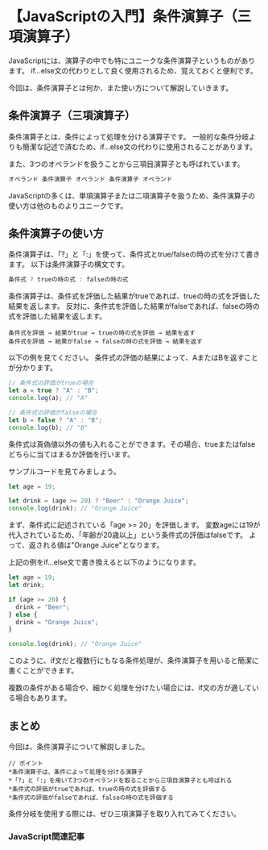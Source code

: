 # 【JavaScriptの入門】条件演算子（三項演算子）

JavaScriptには、演算子の中でも特にユニークな条件演算子というものがあります。
if...else文の代わりとして良く使用されるため、覚えておくと便利です。

今回は、条件演算子とは何か、また使い方について解説していきます。

## 条件演算子（三項演算子）
条件演算子とは、条件によって処理を分ける演算子です。
一般的な条件分岐よりも簡潔な記述で済むため、if...else文の代わりに使用されることがあります。

また、3つのオペランドを扱うことから三項目演算子とも呼ばれています。
```javascript
オペランド 条件演算子 オペランド 条件演算子 オペランド
```
JavaScriptの多くは、単項演算子または二項演算子を扱うため、条件演算子の使い方は他のものよりユニークです。

## 条件演算子の使い方
条件演算子は、「?」と「:」を使って、条件式とtrue/falseの時の式を分けて書きます。
以下は条件演算子の構文です。
```javascript
条件式 ? trueの時の式 : falseの時の式
```

条件演算子は、条件式を評価した結果がtrueであれば、trueの時の式を評価した結果を返します。
反対に、条件式を評価した結果がfalseであれば、falseの時の式を評価した結果を返します。

```plain
条件式を評価 → 結果がtrue → trueの時の式を評価 → 結果を返す
条件式を評価 → 結果がfalse → falseの時の式を評価 → 結果を返す
```

以下の例を見てください。
条件式の評価の結果によって、AまたはBを返すことが分かります。
```javascript
// 条件式の評価がtrueの場合
let a = true ? "A" : "B";
console.log(a); // "A"

// 条件式の評価がfalseの場合
let b = false ? "A" : "B";
console.log(b); // "B"
```

条件式は真偽値以外の値も入れることができます。その場合、trueまたはfalseどちらに当てはまるか評価を行います。

サンプルコードを見てみましょう。
```javascript
let age = 19;

let drink = (age >= 20) ? "Beer" : "Orange Juice";
console.log(drink); // "Orange Juice"
```

まず、条件式に記述されている「age >= 20」を評価します。
変数ageには19が代入されているため、「年齢が20歳以上」という条件式の評価はfalseです。
よって、返される値は"Orange Juice"となります。

上記の例をif...else文で書き換えると以下のようになります。
```javascript
let age = 19;
let drink;

if (age >= 20) {
  drink = "Beer";
} else {
  drink = "Orange Juice";
}

console.log(drink); // "Orange Juice"
```

このように、if文だと複数行にもなる条件処理が、条件演算子を用いると簡潔に書くことができます。

複数の条件がある場合や、細かく処理を分けたい場合には、if文の方が適している場合もあります。

## まとめ
今回は、条件演算子について解説しました。

```plain
// ポイント
*条件演算子は、条件によって処理を分ける演算子
*「?」と「:」を用いて3つのオペランドを取ることから三項目演算子とも呼ばれる
*条件式の評価がtrueであれば、trueの時の式を評価する
*条件式の評価がfalseであれば、falseの時の式を評価する
```

条件分岐を使用する際には、ぜひ三項演算子を取り入れてみてください。

### JavaScript関連記事
<a clink src="https://tcd-theme.com/2022/03/javascript-arithmeticoperator.html"></a>
<a clink src="https://tcd-theme.com/2022/03/javascript-assignmentoperator.html"></a>
<a clink src="https://tcd-theme.com/2022/03/javascript-comparisonoperator.html"></a>
<a clink src="https://tcd-theme.com/2022/03/javascript-logicaloperator.html"></a>
